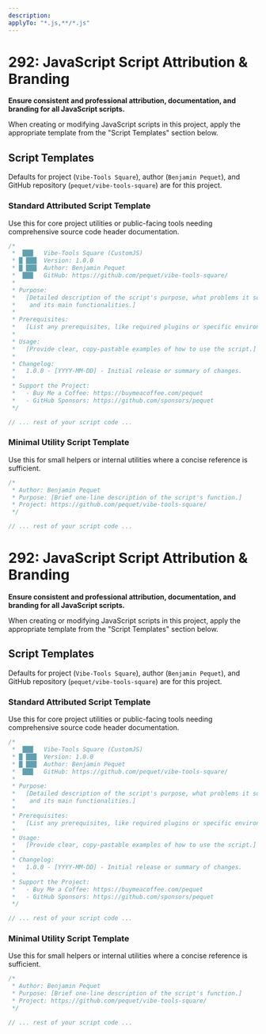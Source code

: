 ```yaml
---
description: 
applyTo: "*.js,**/*.js"
---
```


# 292: JavaScript Script Attribution & Branding

**Ensure consistent and professional attribution, documentation, and branding for all JavaScript scripts.**

When creating or modifying JavaScript scripts in this project, apply the appropriate template from the "Script Templates" section below.

## Script Templates

Defaults for project (`Vibe-Tools Square`), author (`Benjamin Pequet`), and GitHub repository (`pequet/vibe-tools-square`) are for this project.

### Standard Attributed Script Template

Use this for core project utilities or public-facing tools needing comprehensive source code header documentation.

```javascript
/*
 *  ███   Vibe-Tools Square (CustomJS)
 * █ ███  Version: 1.0.0
 * █ ███  Author: Benjamin Pequet
 *  ███   GitHub: https://github.com/pequet/vibe-tools-square/
 *
 * Purpose:
 *   [Detailed description of the script's purpose, what problems it solves,
 *    and its main functionalities.]
 *
 * Prerequisites:
 *   [List any prerequisites, like required plugins or specific environment details.]
 *
 * Usage:
 *   [Provide clear, copy-pastable examples of how to use the script.]
 *
 * Changelog:
 *   1.0.0 - [YYYY-MM-DD] - Initial release or summary of changes.
 *
 * Support the Project:
 *   - Buy Me a Coffee: https://buymeacoffee.com/pequet
 *   - GitHub Sponsors: https://github.com/sponsors/pequet
 */

// ... rest of your script code ...
```

### Minimal Utility Script Template

Use this for small helpers or internal utilities where a concise reference is sufficient.

```javascript
/*
 * Author: Benjamin Pequet
 * Purpose: [Brief one-line description of the script's function.]
 * Project: https://github.com/pequet/vibe-tools-square/
 */

// ... rest of your script code ...
```

# 292: JavaScript Script Attribution & Branding

**Ensure consistent and professional attribution, documentation, and branding for all JavaScript scripts.**

When creating or modifying JavaScript scripts in this project, apply the appropriate template from the "Script Templates" section below.

## Script Templates

Defaults for project (`Vibe-Tools Square`), author (`Benjamin Pequet`), and GitHub repository (`pequet/vibe-tools-square`) are for this project.

### Standard Attributed Script Template

Use this for core project utilities or public-facing tools needing comprehensive source code header documentation.

```javascript
/*
 *  ███   Vibe-Tools Square (CustomJS)
 * █ ███  Version: 1.0.0
 * █ ███  Author: Benjamin Pequet
 *  ███   GitHub: https://github.com/pequet/vibe-tools-square/
 *
 * Purpose:
 *   [Detailed description of the script's purpose, what problems it solves,
 *    and its main functionalities.]
 *
 * Prerequisites:
 *   [List any prerequisites, like required plugins or specific environment details.]
 *
 * Usage:
 *   [Provide clear, copy-pastable examples of how to use the script.]
 *
 * Changelog:
 *   1.0.0 - [YYYY-MM-DD] - Initial release or summary of changes.
 *
 * Support the Project:
 *   - Buy Me a Coffee: https://buymeacoffee.com/pequet
 *   - GitHub Sponsors: https://github.com/sponsors/pequet
 */

// ... rest of your script code ...
```

### Minimal Utility Script Template

Use this for small helpers or internal utilities where a concise reference is sufficient.

```javascript
/*
 * Author: Benjamin Pequet
 * Purpose: [Brief one-line description of the script's function.]
 * Project: https://github.com/pequet/vibe-tools-square/
 */

// ... rest of your script code ...
```

